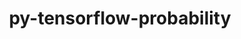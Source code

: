 ---
title: "py-tensorflow-probability"
layout: cache
categories: [package, v0.22.1]
meta: {"versions": ["0.23.0"], "compilers": ["gcc@=11.4.0"], "oss": ["ubuntu22.04"], "platforms": ["linux"], "targets": ["x86_64_v3"], "stacks": ["ml-linux-x86_64-cpu", "ml-linux-x86_64-cuda", "root"], "num_specs": 1, "num_specs_by_stack": {"ml-linux-x86_64-cpu": 1, "root": 1, "ml-linux-x86_64-cuda": 1}}
spec_details: [{"hash": "io6qgjdxx4ip2peeawsbray2zpriwlko", "compiler": "gcc@=11.4.0", "versions": ["0.23.0"], "os": "ubuntu22.04", "platform": "linux", "target": "x86_64_v3", "variants": ["build_system=generic", "~py-jax", "~py-tensorflow"], "stacks": ["ml-linux-x86_64-cpu", "root", "ml-linux-x86_64-cuda"], "size": "-", "tarball": "https://binaries.spack.io/releases/v0.22.1/build_cache/linux-ubuntu22.04-x86_64_v3/gcc-11.4.0/py-tensorflow-probability-0.23.0/linux-ubuntu22.04-x86_64_v3-gcc-11.4.0-py-tensorflow-probability-0.23.0-io6qgjdxx4ip2peeawsbray2zpriwlko.spack"}]
---